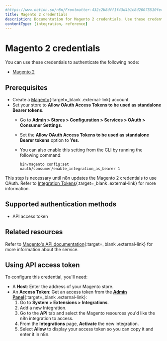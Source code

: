```yaml
---
#https://www.notion.so/n8n/Frontmatter-432c2b8dff1f43d4b1c8d20075510fe4
title: Magento 2 credentials
description: Documentation for Magento 2 credentials. Use these credentials to authenticate Magento 2 in n8n, a workflow automation platform.
contentType: [integration, reference]
---
```


# Magento 2 credentials

You can use these credentials to authenticate the following node:

- [Magento 2](/integrations/builtin/app-nodes/n8n-nodes-base.magento2/)

## Prerequisites

- Create a [Magento](https://magento.com/){:target=_blank .external-link} account.
- Set your store to **Allow OAuth Access Tokens to be used as standalone Bearer tokens**.
    - Go to **Admin > Stores > Configuration > Services > OAuth > Consumer Settings**.
    - Set the **Allow OAuth Access Tokens to be used as standalone Bearer tokens** option to **Yes**.
    - You can also enable this setting from the CLI by running the following command:

        ```
        bin/magento config:set oauth/consumer/enable_integration_as_bearer 1
        ```

This step is necessary until n8n updates the Magento 2 credentials to use OAuth. Refer to [Integration Tokens](https://developer.adobe.com/commerce/webapi/get-started/authentication/gs-authentication-token/#integration-tokens){:target=_blank .external-link} for more information.

## Supported authentication methods

- API access token

## Related resources

Refer to [Magento's API documentation](https://devdocs.magento.com/redoc/2.3/){:target=_blank .external-link} for more information about the service.

## Using API access token

To configure this credential, you'll need:

- A **Host**: Enter the address of your Magento store.
- An **Access Token**: Get an access token from the [**Admin Panel**](https://docs.magento.com/user-guide/stores/admin.html){:target=_blank .external-link}:
    1. Go to **System > Extensions > Integrations**.
    2. Add a new Integration.
    3. Go to the **API** tab and select the Magento resources you'd like the n8n integration to access.
    4. From the **Integrations** page, **Activate** the new integration.
    5. Select **Allow** to display your access token so you can copy it and enter it in n8n.
